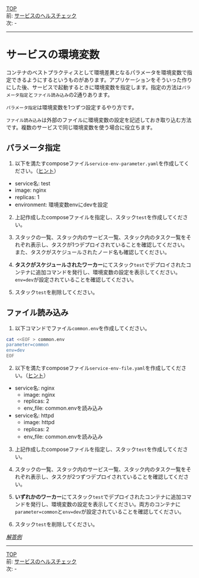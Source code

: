 [TOP](../README.md)   
前: [サービスのヘルスチェック](./swarm-service-healthcheck.md)  
次: -  

---

# サービスの環境変数

コンテナのベストプラクティスとして環境差異となるパラメータを環境変数で指定できるようにするというものがあります。アプリケーションをそういった作りにした後、サービスで起動するときに環境変数を指定します。指定の方法は`パラメータ指定`と`ファイル読み込み`の2通りあります。

`パラメータ指定`は環境変数を1つずつ設定するやり方です。

`ファイル読み込み`は外部のファイルに環境変数の設定を記述しておき取り込む方法です。複数のサービスで同じ環境変数を使う場合に役立ちます。

## パラメータ指定

1. 以下を満たすcomposeファイル`service-env-parameter.yaml`を作成してください。（[ヒント](https://docs.docker.com/compose/compose-file/compose-file-v3/#environment)）

- service名: test
- image: nginx
- replicas: 1　
- environment: 環境変数envにdevを設定

2. 上記作成したcomposeファイルを指定し、スタック`test`を作成してください。

3. スタックの一覧、スタック内のサービス一覧、スタック内のタスク一覧をそれぞれ表示し、タスクが1つデプロイされていることを確認してください。また、タスクがスケジュールされたノード名も確認してください。

4. **タスクがスケジュールされたワーカー**にてスタック`test`でデプロイされたコンテナに追加コマンドを発行し、環境変数の設定を表示してください。`env=dev`が設定されていることを確認してください。

5. スタック`test`を削除してください。

## ファイル読み込み

1. 以下コマンドでファイル`common.env`を作成してください。

``` sh
cat <<EOF > common.env
parameter=common
env=dev
EOF
```

2. 以下を満たすcomposeファイル`service-env-file.yaml`を作成してください。（[ヒント](https://docs.docker.com/compose/compose-file/compose-file-v3/#env_file)）

- service名: nginx
  - image: nginx
  - replicas: 2
  - env_file: common.envを読み込み
- service名: httpd
  - image: httpd
  - replicas: 2　
  - env_file: common.envを読み込み

3. 上記作成したcomposeファイルを指定し、スタック`test`を作成してください。

4. スタックの一覧、スタック内のサービス一覧、スタック内のタスク一覧をそれぞれ表示し、タスクが2つずつデプロイされていることを確認してください。

5. **いずれかのワーカー**にてスタック`test`でデプロイされたコンテナに追加コマンドを発行し、環境変数の設定を表示してください。両方のコンテナに`parameter=common`と`env=dev`が設定されていることを確認してください。

6. スタック`test`を削除してください。

*[解答例](./.ans/swarm-service-env.md)*

---

[TOP](../README.md)   
前: [サービスのヘルスチェック](./swarm-service-healthcheck.md)  
次: -  